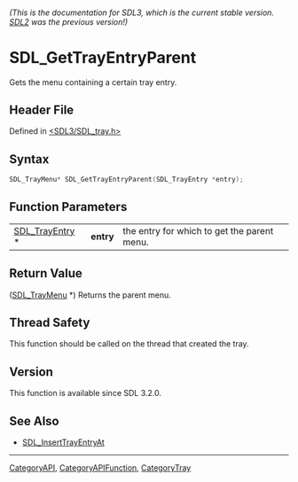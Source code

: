 ###### (This is the documentation for SDL3, which is the current stable version. [SDL2](https://wiki.libsdl.org/SDL2/) was the previous version!)
# SDL_GetTrayEntryParent

Gets the menu containing a certain tray entry.

## Header File

Defined in [<SDL3/SDL_tray.h>](https://github.com/libsdl-org/SDL/blob/main/include/SDL3/SDL_tray.h)

## Syntax

```c
SDL_TrayMenu* SDL_GetTrayEntryParent(SDL_TrayEntry *entry);
```

## Function Parameters

|                                  |           |                                             |
| -------------------------------- | --------- | ------------------------------------------- |
| [SDL_TrayEntry](SDL_TrayEntry) * | **entry** | the entry for which to get the parent menu. |

## Return Value

([SDL_TrayMenu](SDL_TrayMenu) *) Returns the parent menu.

## Thread Safety

This function should be called on the thread that created the tray.

## Version

This function is available since SDL 3.2.0.

## See Also

- [SDL_InsertTrayEntryAt](SDL_InsertTrayEntryAt)

----
[CategoryAPI](CategoryAPI), [CategoryAPIFunction](CategoryAPIFunction), [CategoryTray](CategoryTray)

